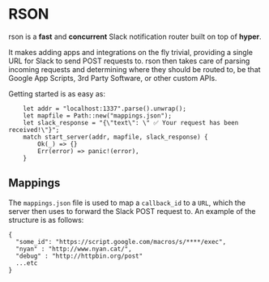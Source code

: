 # RSON

rson is a **fast** and **concurrent** Slack notification router built on top of **hyper**.

It makes adding apps and integrations on the fly trivial, providing a single URL for Slack to send POST requests to. rson then takes care of parsing incoming requests and determining where they should be routed to, be that Google App Scripts, 3rd Party Software, or other custom APIs. 

Getting started is as easy as:

```
    let addr = "localhost:1337".parse().unwrap();
    let mapfile = Path::new("mappings.json");
    let slack_response = "{\"text\": \" ✅ Your request has been received!\"}";
    match start_server(addr, mapfile, slack_response) {
        Ok(_) => {}
        Err(error) => panic!(error),
    }
```

## Mappings

The `mappings.json` file is used to map a `callback_id` to a `URL`, which the server then uses to forward the Slack POST request to. An example of the structure is as follows:

```
{
  "some_id": "https://script.google.com/macros/s/****/exec",
  "nyan" : "http://www.nyan.cat/",
  "debug" : "http://httpbin.org/post"
  ...etc
}

```
